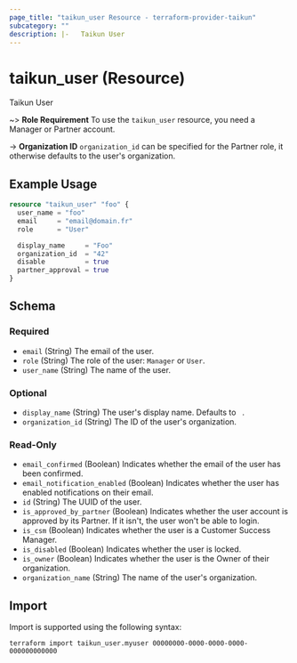 ```yaml
---
page_title: "taikun_user Resource - terraform-provider-taikun"
subcategory: ""
description: |-   Taikun User
---
```


# taikun_user (Resource)

Taikun User

~> **Role Requirement** To use the `taikun_user` resource, you need a Manager or Partner account.

-> **Organization ID** `organization_id` can be specified for the Partner role, it otherwise defaults to the user's organization.

## Example Usage

```terraform
resource "taikun_user" "foo" {
  user_name = "foo"
  email     = "email@domain.fr"
  role      = "User"

  display_name     = "Foo"
  organization_id  = "42"
  disable          = true
  partner_approval = true
}
```

<!-- schema generated by tfplugindocs -->
## Schema

### Required

- `email` (String) The email of the user.
- `role` (String) The role of the user: `Manager` or `User`.
- `user_name` (String) The name of the user.

### Optional

- `display_name` (String) The user's display name. Defaults to ` `.
- `organization_id` (String) The ID of the user's organization.

### Read-Only

- `email_confirmed` (Boolean) Indicates whether the email of the user has been confirmed.
- `email_notification_enabled` (Boolean) Indicates whether the user has enabled notifications on their email.
- `id` (String) The UUID of the user.
- `is_approved_by_partner` (Boolean) Indicates whether the user account is approved by its Partner. If it isn't, the user won't be able to login.
- `is_csm` (Boolean) Indicates whether the user is a Customer Success Manager.
- `is_disabled` (Boolean) Indicates whether the user is locked.
- `is_owner` (Boolean) Indicates whether the user is the Owner of their organization.
- `organization_name` (String) The name of the user's organization.

## Import

Import is supported using the following syntax:

```shell
terraform import taikun_user.myuser 00000000-0000-0000-0000-000000000000
```
